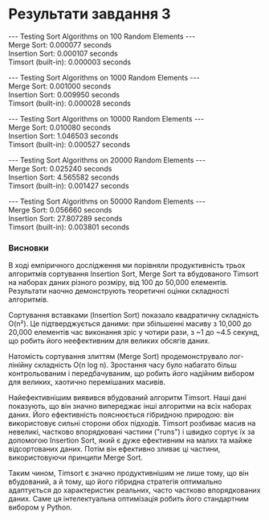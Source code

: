 # Результати завдання 3

--- Testing Sort Algorithms on 100 Random Elements ---  
Merge Sort: 0.000077 seconds  
Insertion Sort: 0.000107 seconds  
Timsort (built-in): 0.000003 seconds  

--- Testing Sort Algorithms on 1000 Random Elements ---  
Merge Sort: 0.001000 seconds  
Insertion Sort: 0.009950 seconds  
Timsort (built-in): 0.000028 seconds  

--- Testing Sort Algorithms on 10000 Random Elements ---  
Merge Sort: 0.010080 seconds  
Insertion Sort: 1.046503 seconds  
Timsort (built-in): 0.000527 seconds  

--- Testing Sort Algorithms on 20000 Random Elements ---  
Merge Sort: 0.025240 seconds  
Insertion Sort: 4.565582 seconds  
Timsort (built-in): 0.001427 seconds  

--- Testing Sort Algorithms on 50000 Random Elements ---  
Merge Sort: 0.056660 seconds  
Insertion Sort: 27.807289 seconds  
Timsort (built-in): 0.003801 seconds  

### Висновки
В ході емпіричного дослідження ми порівняли продуктивність трьох 
алгоритмів сортування Insertion Sort, Merge Sort та вбудованого Timsort
на наборах даних різного розміру, від 100 до 50,000 елементів. 
Результати наочно демонструють теоретичні оцінки складності алгоритмів.

Сортування вставками (Insertion Sort) показало квадратичну складність O(n²). 
Це підтверджується даними: при збільшенні масиву з 10,000 до 20,000 
елементів час виконання зріс у чотири рази, з ~1 до ~4.5 секунд, 
що робить його неефективним для великих обсягів даних.

Натомість сортування злиттям (Merge Sort) продемонструвало лог-лінійну 
складність O(n log n). Зростання часу було набагато більш контрольованим і передбачуваним, 
що робить його надійним вибором для великих, хаотично перемішаних масивів.

Найефективнішим виявився вбудований алгоритм Timsort. 
Наші дані показують, що він значно випереджає інші алгоритми на всіх наборах даних. 
Його ефективність пояснюється гібридною природою: він використовує сильні сторони обох підходів. 
Timsort розбиває масив на невеликі, частково впорядковані частини ("runs") і швидко 
сортує їх за допомогою Insertion Sort, який є дуже ефективним на малих та майже 
відсортованих даних. Потім він ефективно зливає ці частини, використовуючи принципи Merge Sort.

Таким чином, Timsort є значно продуктивнішим не лише тому, що він вбудований, 
а й тому, що його гібридна стратегія оптимально адаптується до характеристик реальних, 
часто частково впорядкованих даних. Саме ця інтелектуальна оптимізація робить 
його стандартним вибором у Python.